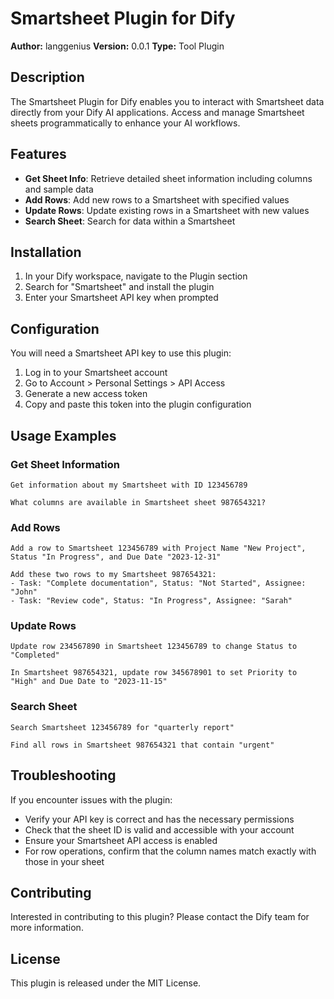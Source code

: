# Smartsheet Plugin for Dify

**Author:** langgenius
**Version:** 0.0.1
**Type:** Tool Plugin

## Description
The Smartsheet Plugin for Dify enables you to interact with Smartsheet data directly from your Dify AI applications. Access and manage Smartsheet sheets programmatically to enhance your AI workflows.

## Features
- **Get Sheet Info**: Retrieve detailed sheet information including columns and sample data
- **Add Rows**: Add new rows to a Smartsheet with specified values
- **Update Rows**: Update existing rows in a Smartsheet with new values
- **Search Sheet**: Search for data within a Smartsheet

## Installation
1. In your Dify workspace, navigate to the Plugin section
2. Search for "Smartsheet" and install the plugin
3. Enter your Smartsheet API key when prompted

## Configuration
You will need a Smartsheet API key to use this plugin:
1. Log in to your Smartsheet account
2. Go to Account > Personal Settings > API Access
3. Generate a new access token
4. Copy and paste this token into the plugin configuration

## Usage Examples

### Get Sheet Information
```
Get information about my Smartsheet with ID 123456789
```

```
What columns are available in Smartsheet sheet 987654321?
```

### Add Rows
```
Add a row to Smartsheet 123456789 with Project Name "New Project", Status "In Progress", and Due Date "2023-12-31"
```

```
Add these two rows to my Smartsheet 987654321:
- Task: "Complete documentation", Status: "Not Started", Assignee: "John"
- Task: "Review code", Status: "In Progress", Assignee: "Sarah"
```

### Update Rows
```
Update row 234567890 in Smartsheet 123456789 to change Status to "Completed"
```

```
In Smartsheet 987654321, update row 345678901 to set Priority to "High" and Due Date to "2023-11-15"
```

### Search Sheet
```
Search Smartsheet 123456789 for "quarterly report"
```

```
Find all rows in Smartsheet 987654321 that contain "urgent"
```

## Troubleshooting
If you encounter issues with the plugin:
- Verify your API key is correct and has the necessary permissions
- Check that the sheet ID is valid and accessible with your account
- Ensure your Smartsheet API access is enabled
- For row operations, confirm that the column names match exactly with those in your sheet

## Contributing
Interested in contributing to this plugin? Please contact the Dify team for more information.

## License
This plugin is released under the MIT License.



